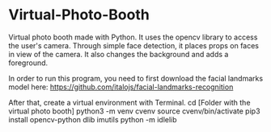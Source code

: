 # Virtual-Photo-Booth
Virtual photo booth made with Python. It uses the opencv library to access the user's camera. Through simple face detection, it places props on faces in view of the camera. It also changes the background and adds a foreground.

In order to run this program, you need to first download the facial landmarks model here: https://github.com/italojs/facial-landmarks-recognition

After that, create a virtual environment with Terminal.
cd [Folder with the virtual photo booth]
python3 -m venv cvenv
source cvenv/bin/activate
pip3 install opencv-python dlib imutils
python -m idlelib
